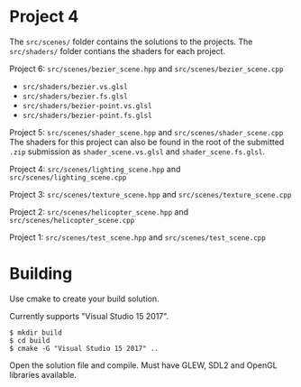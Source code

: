 Project 4
=========

The `src/scenes/` folder contains the solutions to the projects.
The `src/shaders/` folder contians the shaders for each project.

Project 6: `src/scenes/bezier_scene.hpp` and `src/scenes/bezier_scene.cpp`
  - `src/shaders/bezier.vs.glsl`
  - `src/shaders/bezier.fs.glsl`
  - `src/shaders/bezier-point.vs.glsl`
  - `src/shaders/bezier-point.fs.glsl`

Project 5: `src/scenes/shader_scene.hpp` and `src/scenes/shader_scene.cpp`
  The shaders for this project can also be found in the root of the submitted
  `.zip` submission as `shader_scene.vs.glsl` and `shader_scene.fs.glsl`.

Project 4: `src/scenes/lighting_scene.hpp` and `src/scenes/lighting_scene.cpp`

Project 3: `src/scenes/texture_scene.hpp` and `src/scenes/texture_scene.cpp`

Project 2: `src/scenes/helicopter_scene.hpp` and `src/scenes/helicopter_scene.cpp`

Project 1: `src/scenes/test_scene.hpp` and `src/scenes/test_scene.cpp`

# Building

Use cmake to create your build solution. 

Currently supports "Visual Studio 15 2017".

```
$ mkdir build
$ cd build
$ cmake -G "Visual Studio 15 2017" ..
```

Open the solution file and compile. Must have GLEW, SDL2 and OpenGL libraries
available.

